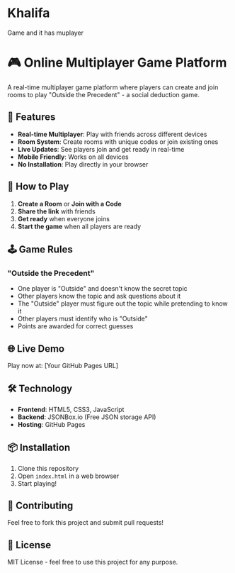 # Khalifa
Game and it has muplayer
# 🎮 Online Multiplayer Game Platform

A real-time multiplayer game platform where players can create and join rooms to play "Outside the Precedent" - a social deduction game.

## 🚀 Features

- **Real-time Multiplayer**: Play with friends across different devices
- **Room System**: Create rooms with unique codes or join existing ones
- **Live Updates**: See players join and get ready in real-time
- **Mobile Friendly**: Works on all devices
- **No Installation**: Play directly in your browser

## 🎯 How to Play

1. **Create a Room** or **Join with a Code**
2. **Share the link** with friends
3. **Get ready** when everyone joins
4. **Start the game** when all players are ready

## 🕹️ Game Rules

### "Outside the Precedent"
- One player is "Outside" and doesn't know the secret topic
- Other players know the topic and ask questions about it
- The "Outside" player must figure out the topic while pretending to know it
- Other players must identify who is "Outside"
- Points are awarded for correct guesses

## 🌐 Live Demo

Play now at: [Your GitHub Pages URL]

## 🛠️ Technology

- **Frontend**: HTML5, CSS3, JavaScript
- **Backend**: JSONBox.io (Free JSON storage API)
- **Hosting**: GitHub Pages

## 📦 Installation

1. Clone this repository
2. Open `index.html` in a web browser
3. Start playing!

## 🤝 Contributing

Feel free to fork this project and submit pull requests!

## 📄 License

MIT License - feel free to use this project for any purpose.
